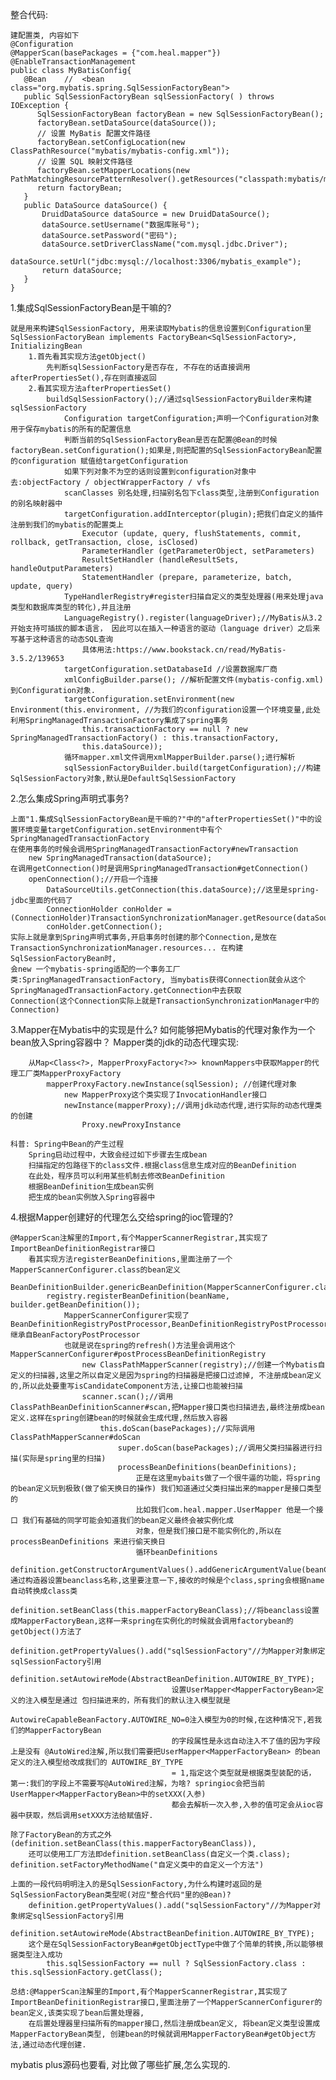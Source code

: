 整合代码:

    建配置类, 内容如下
    @Configuration
    @MapperScan(basePackages = {"com.heal.mapper"})
    @EnableTransactionManagement
    public class MyBatisConfig{
       @Bean    //  <bean  class="org.mybatis.spring.SqlSessionFactoryBean">
       public SqlSessionFactoryBean sqlSessionFactory( ) throws IOException {
          SqlSessionFactoryBean factoryBean = new SqlSessionFactoryBean();
          factoryBean.setDataSource(dataSource());
          // 设置 MyBatis 配置文件路径
          factoryBean.setConfigLocation(new ClassPathResource("mybatis/mybatis-config.xml"));
          // 设置 SQL 映射文件路径
          factoryBean.setMapperLocations(new PathMatchingResourcePatternResolver().getResources("classpath:mybatis/mapper/*.xml"));
          return factoryBean;
       }
       public DataSource dataSource() {
           DruidDataSource dataSource = new DruidDataSource();
           dataSource.setUsername("数据库账号");
           dataSource.setPassword("密码");
           dataSource.setDriverClassName("com.mysql.jdbc.Driver");
           dataSource.setUrl("jdbc:mysql://localhost:3306/mybatis_example");
           return dataSource;
       }
    }

1.集成SqlSessionFactoryBean是干嘛的?

    就是用来构建SqlSessionFactory, 用来读取Mybatis的信息设置到Configuration里
    SqlSessionFactoryBean implements FactoryBean<SqlSessionFactory>, InitializingBean
        1.首先看其实现方法getObject()
            先判断sqlSessionFactory是否存在, 不存在的话直接调用afterPropertiesSet(),存在则直接返回
        2.看其实现方法afterPropertiesSet()
            buildSqlSessionFactory();//通过sqlSessionFactoryBuilder来构建sqlSessionFactory
                Configuration targetConfiguration;声明一个Configuration对象用于保存mybatis的所有的配置信息
                判断当前的SqlSessionFactoryBean是否在配置@Bean的时候 factoryBean.setConfiguration();如果是,则把配置的SqlSessionFactoryBean配置的configuration 赋值给targetConfiguration
                如果下列对象不为空的话则设置到configuration对象中去:objectFactory / objectWrapperFactory / vfs
                scanClasses 别名处理,扫描别名包下class类型,注册到Configuration的别名映射器中
                targetConfiguration.addInterceptor(plugin);把我们自定义的插件注册到我们的mybatis的配置类上
                    Executor (update, query, flushStatements, commit, rollback, getTransaction, close, isClosed) 
                    ParameterHandler (getParameterObject, setParameters) 
                    ResultSetHandler (handleResultSets,  handleOutputParameters) 
                    StatementHandler (prepare, parameterize, batch, update, query)
                TypeHandlerRegistry#register扫描自定义的类型处理器(用来处理java类型和数据库类型的转化),并且注册
                LanguageRegistry().register(languageDriver);//MyBatis从3.2开始支持可插拔的脚本语言， 因此可以在插入一种语言的驱动（language driver）之后来写基于这种语言的动态SQL查询
                    具体用法:https://www.bookstack.cn/read/MyBatis-3.5.2/139653
                targetConfiguration.setDatabaseId //设置数据库厂商
                xmlConfigBuilder.parse(); //解析配置文件(mybatis-config.xml)到Configuration对象.
                targetConfiguration.setEnvironment(new Environment(this.environment, //为我们的configuration设置一个环境变量,此处利用SpringManagedTransactionFactory集成了spring事务
                    this.transactionFactory == null ? new SpringManagedTransactionFactory() : this.transactionFactory,
                    this.dataSource));
                循环mapper.xml文件调用xmlMapperBuilder.parse();进行解析
                sqlSessionFactoryBuilder.build(targetConfiguration);//构建SqlSessionFactory对象,默认是DefaultSqlSessionFactory
            
2.怎么集成Spring声明式事务?
    
    上面"1.集成SqlSessionFactoryBean是干嘛的?"中的"afterPropertiesSet()"中的设置环境变量targetConfiguration.setEnvironment中有个 SpringManagedTransactionFactory
    在使用事务的时候会调用SpringManagedTransactionFactory#newTransaction
        new SpringManagedTransaction(dataSource);
    在调用getConnection()时是调用SpringManagedTransaction#getConnection()
        openConnection();//开启一个连接
            DataSourceUtils.getConnection(this.dataSource);//这里是spring-jdbc里面的代码了
            ConnectionHolder conHolder = (ConnectionHolder)TransactionSynchronizationManager.getResource(dataSource);
            conHolder.getConnection();
    实际上就是拿到Spring声明式事务,开启事务时创建的那个Connection,是放在TransactionSynchronizationManager.resources... 在构建SqlSessionFactoryBean时,
    会new 一个mybatis-spring适配的一个事务工厂类:SpringManagedTransactionFactory, 当mybatis获得Connection就会从这个SpringManagedTransactionFactory.getConnection中去获取
    Connection(这个Connection实际上就是TransactionSynchronizationManager中的Connection)
    
3.Mapper在Mybatis中的实现是什么? 如何能够把Mybatis的代理对象作为一个bean放入Spring容器中？
    Mapper类的jdk的动态代理实现: 
    
        从Map<Class<?>, MapperProxyFactory<?>> knownMappers中获取Mapper的代理工厂类MapperProxyFactory
            mapperProxyFactory.newInstance(sqlSession); //创建代理对象
                new MapperProxy这个类实现了InvocationHandler接口
                newInstance(mapperProxy);//调用jdk动态代理,进行实际的动态代理类的创建
                    Proxy.newProxyInstance

    科普: Spring中Bean的产生过程
        Spring启动过程中，大致会经过如下步骤去生成bean
        扫描指定的包路径下的class文件.根据class信息生成对应的BeanDefinition
        在此处，程序员可以利用某些机制去修改BeanDefinition
        根据BeanDefinition生成bean实例
        把生成的bean实例放入Spring容器中

4.根据Mapper创建好的代理怎么交给spring的ioc管理的?

    @MapperScan注解里的Import,有个MapperScannerRegistrar,其实现了ImportBeanDefinitionRegistrar接口
        看其实现方法registerBeanDefinitions,里面注册了一个MapperScannerConfigurer.class的bean定义
            BeanDefinitionBuilder.genericBeanDefinition(MapperScannerConfigurer.class);
            registry.registerBeanDefinition(beanName, builder.getBeanDefinition());
                MapperScannerConfigurer实现了BeanDefinitionRegistryPostProcessor,BeanDefinitionRegistryPostProcessor继承自BeanFactoryPostProcessor
                也就是说在spring的refresh()方法里会调用这个MapperScannerConfigurer#postProcessBeanDefinitionRegistry
                    new ClassPathMapperScanner(registry);//创建一个Mybatis自定义的扫描器,这里之所以自定义是因为spring的扫描器是把接口过滤掉, 不注册成bean定义的,所以此处要重写isCandidateComponent方法,让接口也能被扫描
                    scanner.scan();//调用ClassPathBeanDefinitionScanner#scan,把Mapper接口类也扫描进去,最终注册成bean定义.这样在spring创建bean的时候就会生成代理,然后放入容器
                        this.doScan(basePackages);//实际调用ClassPathMapperScanner#doScan
                            super.doScan(basePackages);//调用父类扫描器进行扫描(实际是spring里的扫描)
                            processBeanDefinitions(beanDefinitions);
                                正是在这里mybaits做了一个很牛逼的功能，将spring的bean定义玩到极致(做了偷天换日的操作) 我们知道通过父类扫描出来的mapper是接口类型的
                                比如我们com.heal.mapper.UserMapper 他是一个接口 我们有基础的同学可能会知道我们的bean定义最终会被实例化成
                                对象，但是我们接口是不能实例化的,所以在processBeanDefinitions 来进行偷天换日
                                循环beanDefinitions
                                    definition.getConstructorArgumentValues().addGenericArgumentValue(beanClassName);//通过构造器设置beanclass名称,这里要注意一下,接收的时候是个class,spring会根据name自动转换成class类
                                    definition.setBeanClass(this.mapperFactoryBeanClass);//将beanclass设置成MapperFactoryBean,这样一来spring在实例化的时候就会调用factorybean的getObject()方法了
                                    definition.getPropertyValues().add("sqlSessionFactory"//为Mapper对象绑定sqlSessionFactory引用
                                    definition.setAutowireMode(AbstractBeanDefinition.AUTOWIRE_BY_TYPE);
                                        设置UserMapper<MapperFactoryBean>定义的注入模型是通过 包扫描进来的，所有我们的默认注入模型就是
                                        AutowireCapableBeanFactory.AUTOWIRE_NO=0注入模型为0的时候,在这种情况下,若我们的MapperFactoryBean
                                        的字段属性是永远自动注入不了值的因为字段上是没有 @AutoWired注解,所以我们需要把UserMapper<MapperFactoryBean> 的bean定义的注入模型给改成我们的 AUTOWIRE_BY_TYPE
                                        = 1,指定这个类型就是根据类型装配的话， 第一:我们的字段上不需要写@AutoWired注解，为啥? springioc会把当前UserMapper<MapperFactoryBean>中的setXXX(入参)
                                        都会去解析一次入参,入参的值可定会从ioc容器中获取，然后调用setXXX方法给赋值好.

    除了FactoryBean的方式之外(definition.setBeanClass(this.mapperFactoryBeanClass)),
        还可以使用工厂方法即definition.setBeanClass(自定义一个类.class);  definition.setFactoryMethodName("自定义类中的自定义一个方法")

    上面的一段代码明明注入的是SqlSessionFactory,为什么构建时返回的是SqlSessionFactoryBean类型呢(对应"整合代码"里的@Bean)?
        definition.getPropertyValues().add("sqlSessionFactory"//为Mapper对象绑定sqlSessionFactory引用
        definition.setAutowireMode(AbstractBeanDefinition.AUTOWIRE_BY_TYPE);
        这个是在SqlSessionFactoryBean#getObjectType中做了个简单的转换,所以能够根据类型注入成功
            this.sqlSessionFactory == null ? SqlSessionFactory.class : this.sqlSessionFactory.getClass();

    总结:@MapperScan注解里的Import,有个MapperScannerRegistrar,其实现了ImportBeanDefinitionRegistrar接口,里面注册了一个MapperScannerConfigurer的bean定义,该类实现了bean后置处理器,
        在后置处理器里扫描所有的mapper接口,然后注册成bean定义, 将bean定义类型设置成MapperFactoryBean类型, 创建bean的时候就调用MapperFactoryBean#getObject方法,通过动态代理创建.

mybatis plus源码也要看, 对比做了哪些扩展,怎么实现的.











